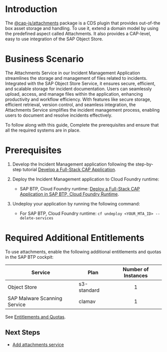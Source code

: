 # Introduction
The [@cap-js/attachments](https://github.com/cap-js/attachments) package is a CDS plugin that provides out-of-the box asset storage and handling. To use it, extend a domain model by using the predefined aspect called Attachments. It also provides a CAP-level, easy to use integration of the SAP Object Store.

# Business Scenario

The Attachments Service in our Incident Management Application streamlines the storage and management of files related to incidents. Integrated with the SAP Object Store Service, it ensures secure, efficient, and scalable storage for incident documentation. Users can seamlessly upload, access, and manage files within the application, enhancing productivity and workflow efficiency. With features like secure storage, efficient retrieval, version control, and seamless integration, the Attachments Service simplifies the incident management process, enabling users to document and resolve incidents effectively.

To follow along with this guide, Complete the prerequisites and ensure that all the required systems are in place.

# Prerequisites
1. Develop the Incident Management application following the step-by-step tutorial [Develop a Full-Stack CAP Application](https://developers.sap.com/group.cap-application-full-stack.html).

2. Deploy the Incident Management application to Cloud Foundry runtime:
   - SAP BTP, Cloud Foundry runtime: [Deploy a Full-Stack CAP Application in SAP BTP, Cloud Foundry Runtime](https://developers.sap.com/group.deploy-full-stack-cap-application.html).

3. Undeploy your application by running the following command:
   
   - For SAP BTP, Cloud Foundry runtime: `cf undeploy <YOUR_MTA_ID> --delete-services`

# Required Additional Entitlements

To use attachments, enable the following additional entitlements and quotas in the SAP BTP cockpit:

| Service                           | Plan       | Number of Instances |
|-----------------------------------|------------|:-------------------:|
| Object Store| s3-standard | 1 |
| SAP Malware Scanning Service | clamav | 1 |


See [Entitlements and Quotas](https://help.sap.com/products/BTP/65de2977205c403bbc107264b8eccf4b/00aa2c23479d42568b18882b1ca90d79.html?locale=en-US).

## Next Steps
- [Add attachments service](./extend-app.md)